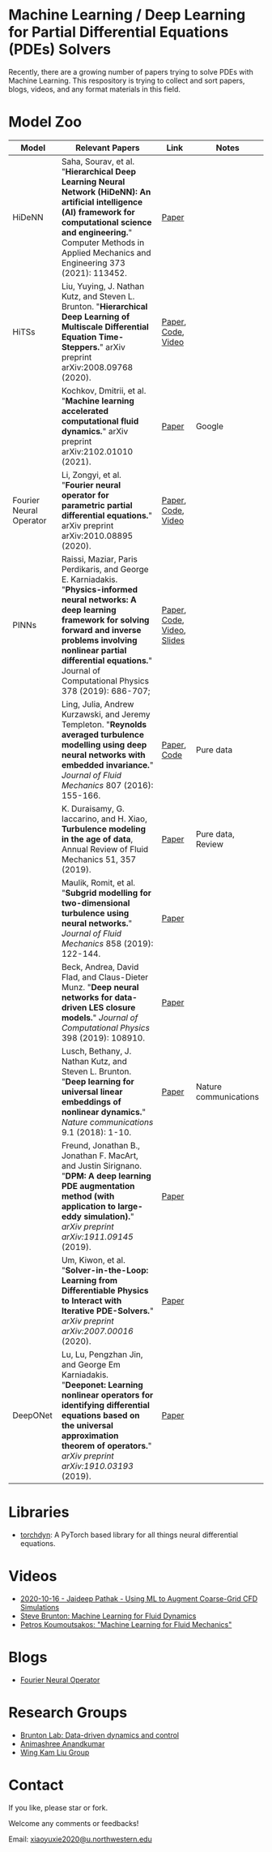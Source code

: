 # Machine Learning / Deep Learning for Partial Differential Equations (PDEs) Solvers

Recently, there are a growing number of papers trying to solve PDEs with Machine Learning. This respository is trying to collect and sort papers, blogs, videos, and any format materials in this field.

# Model Zoo

| Model                   | Relevant Papers                                              | Link                                                         | Notes             |
| ----------------------- | ------------------------------------------------------------ | ------------------------------------------------------------ | ----------------- |
| HiDeNN                  | Saha, Sourav, et al. "**Hierarchical Deep Learning Neural Network (HiDeNN): An artificial intelligence (AI) framework for computational science and engineering.**" Computer Methods in Applied Mechanics and Engineering 373 (2021): 113452. | [Paper](https://www.sciencedirect.com/science/article/pii/S004578252030637X) |                   |
| HiTSs                   | Liu, Yuying, J. Nathan Kutz, and Steven L. Brunton. "**Hierarchical Deep Learning of Multiscale Differential Equation Time-Steppers.**" arXiv preprint arXiv:2008.09768 (2020). | [Paper](http://arxiv.org/abs/2102.01010), [Code](https://github.com/luckystarufo/multiscale_HiTS), [Video](https://www.youtube.com/watch?v=Jfl3dIlSTrU) |                   |
|                         | Kochkov, Dmitrii, et al. "**Machine learning accelerated computational fluid dynamics.**" arXiv preprint arXiv:2102.01010 (2021). | [Paper](http://arxiv.org/abs/2102.01010)                     | Google            |
| Fourier Neural Operator | Li, Zongyi, et al. "**Fourier neural operator for parametric partial differential equations.**" arXiv preprint arXiv:2010.08895 (2020). | [Paper](https://arxiv.org/abs/2010.08895), [Code](https://github.com/zongyi-li/fourier_neural_operator), [Video](https://www.youtube.com/watch?v=IaS72aHrJKE) |                   |
| PINNs                   | Raissi, Maziar, Paris Perdikaris, and George E. Karniadakis. "**Physics-informed neural networks: A deep learning framework for solving forward and inverse problems involving nonlinear partial differential equations.**" Journal of Computational Physics 378 (2019): 686-707; | [Paper](https://www.sciencedirect.com/science/article/pii/S0021999118307125?casa_token=LpL_wvHQ4CIAAAAA:9xVIgdgQV8GJnbMHbNvP7Kv_gMncbyvEcVFUQI16hhdexW6B7Mzx03LJC4QSr9txfUZ3kI2OEQ), [Code](https://github.com/maziarraissi/PINNs), [Video](https://www.youtube.com/watch?v=ewaIDXjmRJAhttps://www.youtube.com/watch?v=ewaIDXjmRJA), [Slides](https://www.seas.upenn.edu/~cis522/slides/CIS522_Lecture11T.pdf) |                   |
|                         | Ling, Julia, Andrew Kurzawski, and Jeremy Templeton. "**Reynolds averaged turbulence modelling using deep neural networks with embedded invariance.**" *Journal of Fluid Mechanics* 807 (2016): 155-166. | [Paper](https://www.cambridge.org/core/journals/journal-of-fluid-mechanics/article/reynolds-averaged-turbulence-modelling-using-deep-neural-networks-with-embedded-invariance/0B280EEE89C74A7BF651C422F8FBD1EB), [Code](https://github.com/tbnn/tbnn) | Pure data         |
|                         | K. Duraisamy, G. Iaccarino, and H. Xiao, **Turbulence modeling in the age of data**, Annual Review of Fluid Mechanics 51, 357 (2019). | [Paper](https://www.annualreviews.org/doi/abs/10.1146/annurev-fluid-010518-040547?casa_token=7LvRzlm9it8AAAAA:Fa4hR567KaYqPjKY60YzhlfxiPjg2vsQypN49usrW2ero3lYpVWjIDtq7UObUq3KYvEszTmNYnzs) | Pure data, Review |
|                         | Maulik, Romit, et al. "**Subgrid modelling for two-dimensional turbulence using neural networks.**" *Journal of Fluid Mechanics* 858 (2019): 122-144. | [Paper](https://www.cambridge.org/core/journals/journal-of-fluid-mechanics/article/subgrid-modelling-for-twodimensional-turbulence-using-neural-networks/10EDED1AEAA52C35F3E3A3BB6DC218C1) |                   |
|                         | Beck, Andrea, David Flad, and Claus-Dieter Munz. "**Deep neural networks for data-driven LES closure models.**" *Journal of Computational Physics* 398 (2019): 108910. | [Paper](https://www.sciencedirect.com/science/article/pii/S0021999119306151?casa_token=U_vDCbpgaBQAAAAA:c7WGYiEprQZkdOUhMJaMO4o0qjhklsjLl8ApCjdqsjA4mt-pHTIySAIGcUELOn6Zr6ggOAwoQQ) |                   |
|                         | Lusch, Bethany, J. Nathan Kutz, and Steven L. Brunton. "**Deep learning for universal linear embeddings of nonlinear dynamics.**" *Nature communications* 9.1 (2018): 1-10. | [Paper](https://www.nature.com/articles/s41467-018-07210-0)  | Nature communications |
|                         | Freund, Jonathan B., Jonathan F. MacArt, and Justin Sirignano. "**DPM: A deep learning PDE augmentation method (with application to large-eddy simulation).**" *arXiv preprint arXiv:1911.09145* (2019). | [Paper](https://arxiv.org/abs/1911.09145https://arxiv.org/abs/1911.09145) |                   |
|                         | Um, Kiwon, et al. "**Solver-in-the-Loop: Learning from Differentiable Physics to Interact with Iterative PDE-Solvers.**" *arXiv preprint arXiv:2007.00016* (2020). | [Paper](https://arxiv.org/abs/2007.00016)                    |                   |
| DeepONet | Lu, Lu, Pengzhan Jin, and George Em Karniadakis. "**Deeponet: Learning nonlinear operators for identifying differential equations based on the universal approximation theorem of operators.**" *arXiv preprint arXiv:1910.03193* (2019). | [Paper](http://arxiv-export-lb.library.cornell.edu/pdf/1910.03193) | |

# Libraries
- [torchdyn](https://github.com/DiffEqML/torchdyn): A PyTorch based library for all things neural differential equations.

# Videos
- [2020-10-16 - Jaideep Pathak - Using ML to Augment Coarse-Grid CFD Simulations](https://www.youtube.com/watch?v=2Ab-8xTI89c)
- [Steve Brunton: Machine Learning for Fluid Dynamics](https://www.youtube.com/watch?v=20vB4MzAbCwv)
- [Petros Koumoutsakos: "Machine Learning for Fluid Mechanics"](https://www.youtube.com/watch?v=gv20VsKqgpc)

# Blogs
- [Fourier Neural Operator](https://zongyi-li.github.io/blog/2020/fourier-pde/)

# Research Groups
- [Brunton Lab: Data-driven dynamics and control](https://www.eigensteve.com/)
- [Animashree Anandkumar](http://tensorlab.cms.caltech.edu/users/anima/group.html)
- [Wing Kam Liu Group](https://www.mccormick.northwestern.edu/research-faculty/directory/profiles/liu-kam-wing.html)

# Contact
If you like, please star or fork.

Welcome any comments or feedbacks!

Email: xiaoyuxie2020@u.northwestern.edu

